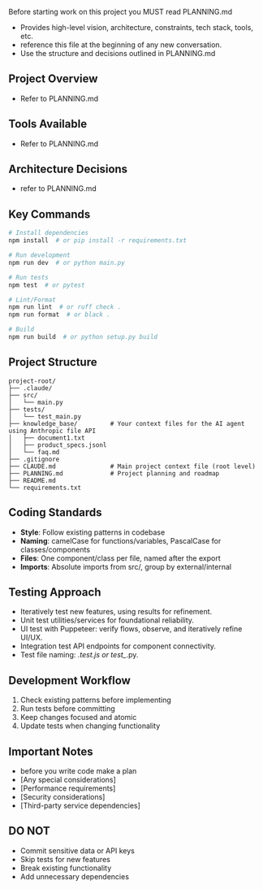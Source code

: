 Before starting work on this project you MUST read PLANNING.md
- Provides high-level vision, architecture, constraints, tech stack, tools, etc.
- reference this file at the beginning of any new conversation.
- Use the structure and decisions outlined in PLANNING.md

## Project Overview
- Refer to PLANNING.md

## Tools Available
- Refer to PLANNING.md

## Architecture Decisions
- refer to PLANNING.md

## Key Commands
```bash
# Install dependencies
npm install  # or pip install -r requirements.txt

# Run development
npm run dev  # or python main.py

# Run tests
npm test  # or pytest

# Lint/Format
npm run lint  # or ruff check .
npm run format  # or black .

# Build
npm run build  # or python setup.py build
```

## Project Structure
```
project-root/
├── .claude/
├── src/
│   └── main.py
├── tests/
│   └── test_main.py
├── knowledge_base/         # Your context files for the AI agent using Anthropic file API
│   ├── document1.txt
│   ├── product_specs.jsonl
│   └── faq.md
├── .gitignore
├── CLAUDE.md               # Main project context file (root level)
├── PLANNING.md             # Project planning and roadmap
├── README.md
└── requirements.txt
```

## Coding Standards
- **Style**: Follow existing patterns in codebase
- **Naming**: camelCase for functions/variables, PascalCase for classes/components
- **Files**: One component/class per file, named after the export
- **Imports**: Absolute imports from src/, group by external/internal

## Testing Approach
- Iteratively test new features, using results for refinement.
- Unit test utilities/services for foundational reliability.
- UI test with Puppeteer: verify flows, observe, and iteratively refine UI/UX.
- Integration test API endpoints for component connectivity.
- Test file naming: *.test.js or test_*.py.

## Development Workflow
1. Check existing patterns before implementing
2. Run tests before committing
3. Keep changes focused and atomic
4. Update tests when changing functionality

## Important Notes
- before you write code make a plan
- [Any special considerations]
- [Performance requirements]
- [Security considerations]
- [Third-party service dependencies]

## DO NOT
- Commit sensitive data or API keys
- Skip tests for new features
- Break existing functionality
- Add unnecessary dependencies
